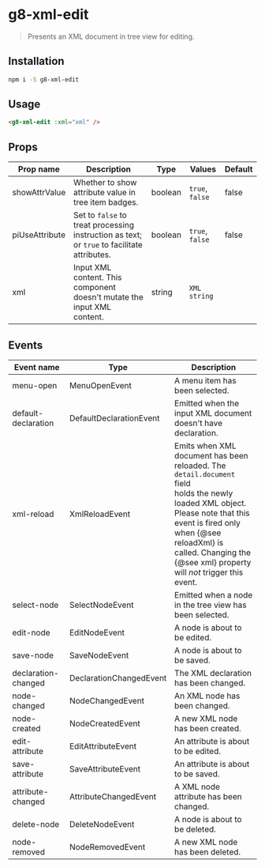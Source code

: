 # g8-xml-edit

> Presents an XML document in tree view for editing.

## Installation

```bash
npm i -S g8-xml-edit
```

## Usage

```html
<g8-xml-edit :xml="xml" />
```

## Props

| Prop name | Description | Type | Values | Default |
| --- | --- | --- | --- | --- |
| showAttrValue | Whether to show attribute value in tree item badges. | boolean | `true`, `false` | false |
| piUseAttribute | Set to `false` to treat processing instruction as text;<br>or `true` to facilitate attributes. | boolean | `true`, `false` | false |
| xml | Input XML content. This component doesn't mutate the input XML content. | string | `XML string` |  |

## Events

| Event name | Type | Description |
| --- | --- | --- |
| menu-open | MenuOpenEvent | A menu item has been selected. |
| default-declaration | DefaultDeclarationEvent | Emitted when the input XML document doesn't have declaration. |
| xml-reload | XmlReloadEvent | Emits when XML document has been reloaded. The `detail.document` field<br>holds the newly loaded XML object.<br>Please note that this event is fired only when {@see reloadXml} is<br>called. Changing the {@see xml} property will _not_ trigger this event. |
| select-node | SelectNodeEvent | Emitted when a node in the tree view has been selected. |
| edit-node | EditNodeEvent | A node is about to be edited. |
| save-node | SaveNodeEvent | A node is about to be saved. |
| declaration-changed | DeclarationChangedEvent | The XML declaration has been changed. |
| node-changed | NodeChangedEvent | An XML node has been changed. |
| node-created | NodeCreatedEvent | A new XML node has been created. |
| edit-attribute | EditAttributeEvent | An attribute is about to be edited. |
| save-attribute | SaveAttributeEvent | An attribute is about to be saved. |
| attribute-changed | AttributeChangedEvent | A XML node attribute has been changed. |
| delete-node | DeleteNodeEvent | A node is about to be deleted. |
| node-removed | NodeRemovedEvent | A new XML node has been deleted. |
